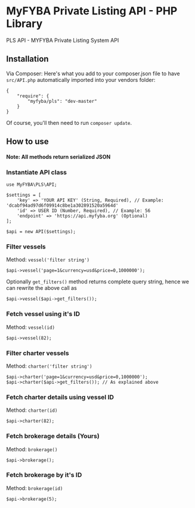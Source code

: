 # MyFYBA Private Listing API - PHP Library

PLS API - MYFYBA Private Listing System API

## Installation

Via Composer: Here's what you add to your composer.json file to have `src/API.php` automatically imported into your vendors folder:

    {
        "require": {
            "myfyba/pls": "dev-master"
        }
    }

Of course, you'll then need to run `composer update`.  

## How to use

#### Note: All methods return serialized JSON

### Instantiate API class

    use MyFYBA\PLS\API;
    
    $settings = [
        'key' => 'YOUR API KEY' (String, Required), // Example: 'dcabf94ad97d6f09914c8be1a302891520a5964d'
        'id' => USER ID (Number, Required), // Example: 56
        'endpoint' => 'https://api.myfyba.org' (Optional)
    ];
    
    $api = new API($settings);

### Filter vessels

Method: `vessel('filter string')`

    $api->vessel('page=1&currency=usd&price=0,1000000');
    
Optionally `get_filters()` method returns complete query string, hence we can rewrite the above call as
    
    $api->vessel($api->get_filters());
    
    
### Fetch vessel using it's ID

Method: `vessel(id)`
    
    $api->vessel(82);
    
### Filter charter vessels

Method: `charter('filter string')`

    $api->charter('page=1&currency=usd&price=0,1000000');
    $api->charter($api->get_filters()); // As explained above
    
    
### Fetch charter details using vessel ID

Method: `charter(id)`
    
    $api->charter(82);


### Fetch brokerage details (Yours)

Method: `brokerage()`

    $api->brokerage();
    
### Fetch brokerage by it's ID

Method: `brokerage(id)`

    $api->brokerage(5);